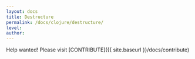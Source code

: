 ```yaml
---
layout: docs
title: Destructure
permalink: /docs/clojure/destructure/
level: 
author: 
---
```


Help wanted! Please visit  [CONTRIBUTE]({{ site.baseurl }}/docs/contribute)